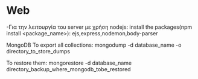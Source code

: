 # Web
-Για την λειτουργία του server με χρήση nodejs:
  install the packages(npm install <package_name>): ejs,express,nodemon,body-parser


MongoDB
To export all collections:
mongodump -d database_name -o directory_to_store_dumps

To restore them:
mongorestore -d database_name directory_backup_where_mongodb_tobe_restored
